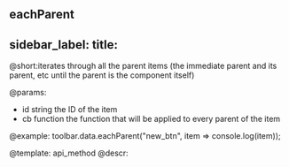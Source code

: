 eachParent
---
sidebar_label: 
title: 
---          

@short:iterates through all the parent items (the immediate parent and its parent, etc until the parent is the component itself)

@params:
- id 		string		 the ID of the item
- cb        function     the function that will be applied to every parent of the item   




@example:
toolbar.data.eachParent("new_btn", item => console.log(item));

@template: api_method
@descr: